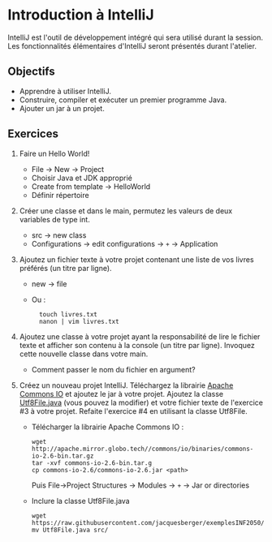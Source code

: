 Introduction à IntelliJ
=======================

IntelliJ est l'outil de développement intégré qui sera utilisé durant la
session. Les fonctionnalités élémentaires d'IntelliJ seront présentés durant
l'atelier.

Objectifs
---------

* Apprendre à utiliser IntelliJ.
* Construire, compiler et exécuter un premier programme Java.
* Ajouter un jar à un projet.

Exercices
---------

1. Faire un Hello World!

    * File -> New -> Project
    * Choisir Java et JDK approprié
    * Create from template -> HelloWorld
    * Définir répertoire

2. Créer une classe et dans le main, permutez les valeurs de deux variables de type int.

    * src -> new class
    * Configurations -> edit configurations -> `+` -> Application

3. Ajoutez un fichier texte à votre projet contenant une liste de vos livres
   préférés (un titre par ligne).

    * new -> file
    * Ou :

      ```
        touch livres.txt
        nanon | vim livres.txt
      ```

4. Ajoutez une classe à votre projet ayant la responsabilité de lire le fichier
   texte et afficher son contenu à la console (un titre par ligne). Invoquez
   cette nouvelle classe dans votre main. 

    * Comment passer le nom du fichier en argument?

5. Créez un nouveau projet IntelliJ. Téléchargez la librairie [Apache Commons IO](https://commons.apache.org/proper/commons-io/download_io.cgi)
   et ajoutez le jar à votre projet. Ajoutez la classe
   [Utf8File.java](Utf8File.java) (vous pouvez la modifier) et votre fichier
   texte de l'exercice #3 à votre projet. Refaite l'exercice #4 en utilisant la
   classe Utf8File.

   * Télécharger la librairie Apache Commons IO : 
   
        ```
        wget http://apache.mirror.globo.tech//commons/io/binaries/commons-io-2.6-bin.tar.gz
        tar -xvf commons-io-2.6-bin.tar.g
        cp commons-io-2.6/commons-io-2.6.jar <path>
        ```

        Puis File->Project Structures -> Modules -> `+` -> Jar or directories


   * Inclure la classe Utf8File.java

        ```
        wget https://raw.githubusercontent.com/jacquesberger/exemplesINF2050/master/ateliers/IntelliJ/Utf8File.java
        mv Utf8File.java src/
        ```

